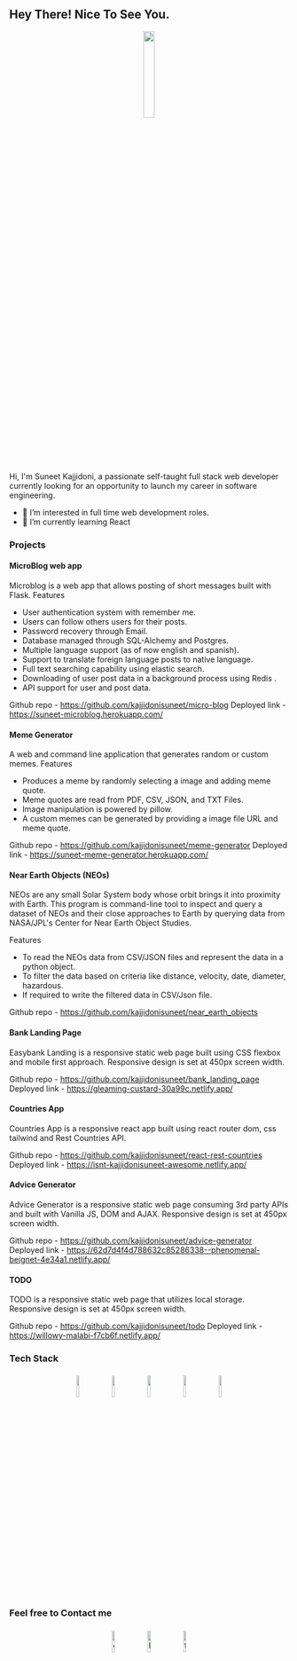 ## Hey There! Nice To See You.

<p align="center">
<img width="20%" src="https://img.icons8.com/ios-filled/96/000000/programming.png"/>
</p>

Hi, I'm Suneet Kajjidoni, a passionate self-taught full stack web developer currently looking for an opportunity to launch my career in software engineering.

- 👀 I’m interested in full time web development roles.
- 🌱 I’m currently learning React

### Projects

#### MicroBlog web app
Microblog is a web app that allows posting of short messages built with Flask.
Features
- User authentication system with remember me.
- Users can follow others users for their posts.
- Password recovery through Email.
- Database managed through SQL-Alchemy and Postgres.
- Multiple language support (as of now english and spanish).
- Support to translate foreign language posts to native language.
- Full text searching capability using elastic search.
- Downloading of user post data in a background process using Redis .
- API support for user and post data.

Github repo - https://github.com/kajjidonisuneet/micro-blog
Deployed link - https://suneet-microblog.herokuapp.com/

#### Meme Generator
A web and command line application that generates random or custom memes.
Features
- Produces a meme by randomly selecting a image and adding meme quote.
- Meme quotes are read from PDF, CSV, JSON, and TXT Files.
- Image manipulation is powered by pillow.
- A custom memes can be generated by providing a image file URL and meme quote. 

Github repo - https://github.com/kajjidonisuneet/meme-generator
Deployed link - https://suneet-meme-generator.herokuapp.com/

#### Near Earth Objects (NEOs)
NEOs are any small Solar System body whose orbit brings it into proximity with Earth. This program is command-line tool to inspect and query a dataset of NEOs and their close approaches to Earth by querying data from NASA/JPL's Center for Near Earth Object Studies.

Features
- To read the NEOs data from CSV/JSON files and represent the data in a python object.
- To filter the data based on criteria like distance, velocity, date, diameter, hazardous. 
- If required to write the filtered data in CSV/Json file.

Github repo - https://github.com/kajjidonisuneet/near_earth_objects

#### Bank Landing Page
Easybank Landing is a responsive static web page built using CSS flexbox and mobile first approach. 
Responsive design is set at 450px screen width.

Github repo - https://github.com/kajjidonisuneet/bank_landing_page
Deployed link - https://gleaming-custard-30a99c.netlify.app/

#### Countries App
Countries App is a responsive react app built using react router dom, css tailwind and Rest Countries API.

Github repo - https://github.com/kajjidonisuneet/react-rest-countries
Deployed link - https://isnt-kajjidonisuneet-awesome.netlify.app/

#### Advice Generator
Advice Generator is a responsive static web page consuming 3rd party APIs and built with Vanilla JS, DOM and AJAX. 
Responsive design is set at 450px screen width.

Github repo - https://github.com/kajjidonisuneet/advice-generator
Deployed link - https://62d7d4f4d788632c85286338--phenomenal-beignet-4e34a1.netlify.app/


#### TODO
TODO is a responsive static web page that utilizes local storage.
Responsive design is set at 450px screen width.

Github repo - https://github.com/kajjidonisuneet/todo
Deployed link - https://willowy-malabi-f7cb6f.netlify.app/


### Tech Stack
<p align="center">
	<img width="10%" style="padding:5px" src="https://img.icons8.com/color/144/000000/python.png"/>
	<img width="10%" style="padding:5px" src="https://img.icons8.com/color/144/000000/javascript.png"/>
    <img width="10%" style="padding:5px" src="https://img.icons8.com/color/144/000000/flask.png"/>
    <img width="10%" style="padding:5px" src="https://img.icons8.com/color/144/000000/html-5--v1.png"/>
    <img width="10%" style="padding:5px" src="https://img.icons8.com/color/144/000000/css3.png"/>
</p>

### Feel free to Contact me 
<p align="center">
	<a href="https://github.com/kajjidonisuneet"><img alt="github" width="10%" style="padding:5px" src="https://img.icons8.com/clouds/100/000000/github.png"/></a>
	<a href="https://www.linkedin.com/in/kajjidonisuneet/"><img alt="linkedin" width="10%" style="padding:5px" src="https://img.icons8.com/clouds/100/000000/linkedin.png"/></a>
	<a href="https://www.facebook.com/kajjidonisuneet"><img alt="facebook" width="10%" style="padding:5px" src="https://img.icons8.com/clouds/100/000000/facebook-new.png"/></a>
</p>

